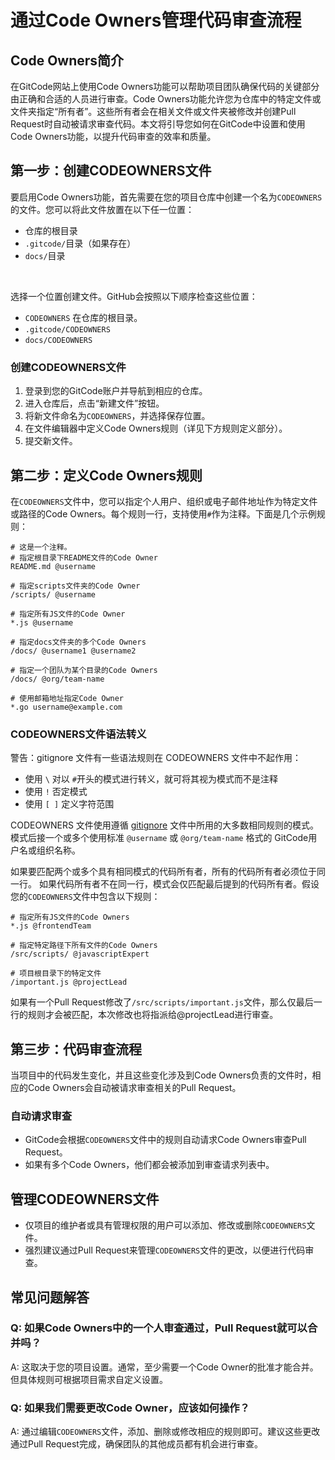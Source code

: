 # 通过Code Owners管理代码审查流程

## Code Owners简介

在GitCode网站上使用Code Owners功能可以帮助项目团队确保代码的关键部分由正确和合适的人员进行审查。Code Owners功能允许您为仓库中的特定文件或文件夹指定“所有者”。这些所有者会在相关文件或文件夹被修改并创建Pull Request时自动被请求审查代码。本文将引导您如何在GitCode中设置和使用Code Owners功能，以提升代码审查的效率和质量。

## 第一步：创建CODEOWNERS文件

要启用Code Owners功能，首先需要在您的项目仓库中创建一个名为`CODEOWNERS`​的文件。您可以将此文件放置在以下任一位置：

* 仓库的根目录
* ​`.gitcode/`​目录（如果存在）
* ​`docs/`​目录

‍

选择一个位置创建文件。GitHub会按照以下顺序检查这些位置：

* ​`CODEOWNERS`​ 在仓库的根目录。
* ​`.gitcode/CODEOWNERS`​
* ​`docs/CODEOWNERS`​

### 创建CODEOWNERS文件

1. 登录到您的GitCode账户并导航到相应的仓库。
2. 进入仓库后，点击“新建文件”按钮。
3. 将新文件命名为`CODEOWNERS`​，并选择保存位置。
4. 在文件编辑器中定义Code Owners规则（详见下方规则定义部分）。
5. 提交新文件。

## 第二步：定义Code Owners规则

在`CODEOWNERS`​文件中，您可以指定个人用户、组织或电子邮件地址作为特定文件或路径的Code Owners。每个规则一行，支持使用`#`​作为注释。下面是几个示例规则：

```
# 这是一个注释。
# 指定根目录下README文件的Code Owner
README.md @username

# 指定scripts文件夹的Code Owner
/scripts/ @username

# 指定所有JS文件的Code Owner
*.js @username

# 指定docs文件夹的多个Code Owners
/docs/ @username1 @username2

# 指定一个团队为某个目录的Code Owners
/docs/ @org/team-name

# 使用邮箱地址指定Code Owner
*.go username@example.com
```

### CODEOWNERS文件语法转义

警告：gitignore 文件有一些语法规则在 CODEOWNERS 文件中不起作用：

* 使用 `\`​ 对以 `#`​ 开头的模式进行转义，就可将其视为模式而不是注释
* 使用 `!`​ 否定模式
* 使用 `[ ]`​ 定义字符范围

CODEOWNERS 文件使用遵循 [gitignore](https://git-scm.com/docs/gitignore#_pattern_format) 文件中所用的大多数相同规则的模式。 模式后接一个或多个使用标准 `@username`​ 或 `@org/team-name`​ 格式的 GitCode用户名或组织名称。

如果要匹配两个或多个具有相同模式的代码所有者，所有的代码所有者必须位于同一行。 如果代码所有者不在同一行，模式会仅匹配最后提到的代码所有者。假设您的`CODEOWNERS`​文件中包含以下规则：

```
# 指定所有JS文件的Code Owners
*.js @frontendTeam

# 指定特定路径下所有文件的Code Owners
/src/scripts/ @javascriptExpert

# 项目根目录下的特定文件
/important.js @projectLead
```

如果有一个Pull Request修改了`/src/scripts/important.js`​文件，那么仅最后一行的规则才会被匹配，本次修改也将指派给@projectLead进行审查。

## 第三步：代码审查流程

当项目中的代码发生变化，并且这些变化涉及到Code Owners负责的文件时，相应的Code Owners会自动被请求审查相关的Pull Request。

### 自动请求审查

* GitCode会根据`CODEOWNERS`​文件中的规则自动请求Code Owners审查Pull Request。
* 如果有多个Code Owners，他们都会被添加到审查请求列表中。

## 管理CODEOWNERS文件

* 仅项目的维护者或具有管理权限的用户可以添加、修改或删除`CODEOWNERS`​文件。
* 强烈建议通过Pull Request来管理`CODEOWNERS`​文件的更改，以便进行代码审查。

## 常见问题解答

### Q: 如果Code Owners中的一个人审查通过，Pull Request就可以合并吗？

A: 这取决于您的项目设置。通常，至少需要一个Code Owner的批准才能合并。但具体规则可根据项目需求自定义设置。

### Q: 如果我们需要更改Code Owner，应该如何操作？

A: 通过编辑`CODEOWNERS`​文件，添加、删除或修改相应的规则即可。建议这些更改通过Pull Request完成，确保团队的其他成员都有机会进行审查。

‍
